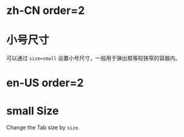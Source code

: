 # zh-CN order=2

# 小号尺寸

可以通过 `size=small` 设置小号尺寸，一般用于弹出框等较狭窄的容器内。

# en-US order=2

# small Size

Change the Tab size by `size`.

